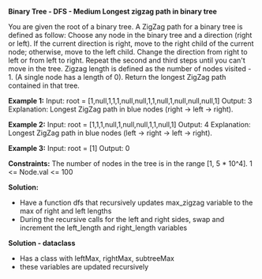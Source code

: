 **Binary Tree - DFS - Medium
Longest zigzag path in binary tree**


You are given the root of a binary tree.
A ZigZag path for a binary tree is defined as follow:
Choose any node in the binary tree and a direction (right or left).
If the current direction is right, move to the right child of the current node; otherwise, move to the left child.
Change the direction from right to left or from left to right.
Repeat the second and third steps until you can't move in the tree.
Zigzag length is defined as the number of nodes visited - 1. (A single node has a length of 0).
Return the longest ZigZag path contained in that tree.

**Example 1:**
Input: root = [1,null,1,1,1,null,null,1,1,null,1,null,null,null,1]
Output: 3
Explanation: Longest ZigZag path in blue nodes (right -> left -> right).

**Example 2:**
Input: root = [1,1,1,null,1,null,null,1,1,null,1]
Output: 4
Explanation: Longest ZigZag path in blue nodes (left -> right -> left -> right).

**Example 3:**
Input: root = [1]
Output: 0


**Constraints:**
The number of nodes in the tree is in the range [1, 5 * 10^4].
1 <= Node.val <= 100


**Solution:**
- Have a function dfs that recursively updates max_zigzag variable to the max of right and left lengths <which essentially checks for the right and left maximum>
- During the recursive calls for the left and right sides, swap and increment the left_length and right_length variables

**Solution - dataclass**
- Has a class with leftMax, rightMax, subtreeMax
- these variables are updated recursively
  

